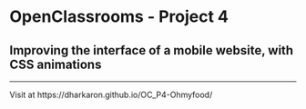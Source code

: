 # OpenClassrooms - Project 4
## Improving the interface of a mobile website, with CSS animations
<hr>
Visit at https://dharkaron.github.io/OC_P4-Ohmyfood/